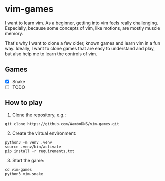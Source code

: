 # vim-games
I want to learn vim. As a beginner, getting into vim feels really challenging. Especially, because some concepts of vim, like motions, are mostly muscle memory. 

That's why I want to clone a few older, known games and learn vim in a fun way. Ideally, I want to clone games that are easy to understand and play, but also help me to learn the controls of vim.

## Games
- [x] Snake
- [ ] TODO

## How to play

1. Clone the repository, e.g.:

```git clone https://github.com/WamboDNS/vim-games.git```

2. Create the virtual environment:
```
python3 -m venv .venv
source .venv/bin/activate
pip install -r requirements.txt
```

3. Start the game:
```
cd vim-games
python3 vim-snake
```
